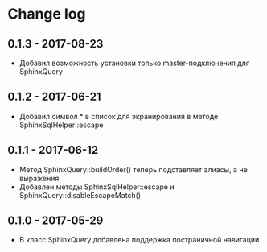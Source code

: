 # Change log

## 0.1.3 - 2017-08-23

* Добавил возможность установки только master-подключения для SphinxQuery

## 0.1.2 - 2017-06-21

* Добавил символ * в список для экранирования в методе SphinxSqlHelper::escape

## 0.1.1 - 2017-06-12

* Метод SphinxQuery::buildOrder() теперь подставляет алиасы, а не выражения
* Добавлен методы SphinxSqlHelper::escape и SphinxQuery::disableEscapeMatch()

## 0.1.0 - 2017-05-29

* В класс SphinxQuery добавлена поддержка постраничной навигации

